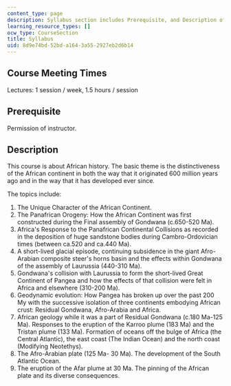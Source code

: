 ```yaml
---
content_type: page
description: Syllabus section includes Prerequisite, and Description of the course.
learning_resource_types: []
ocw_type: CourseSection
title: Syllabus
uid: 8d9e74bd-52bd-a164-3a55-2927eb2d6b14
---
```


Course Meeting Times
--------------------

Lectures: 1 session / week, 1.5 hours / session

Prerequisite
------------

Permission of instructor.

Description
-----------

This course is about African history. The basic theme is the distinctiveness of the African continent in both the way that it originated 600 million years ago and in the way that it has developed ever since.

The topics include:

1.  The Unique Character of the African Continent.
2.  The Panafrican Orogeny: How the African Continent was first constructed during the Final assembly of Gondwana (c.650-520 Ma).
3.  Africa's Response to the Panafrican Continental Collisions as recorded in the deposition of huge sandstone bodies during Cambro-Ordovician times (between ca.520 and ca.440 Ma).
4.  A short-lived glacial episode, continuing subsidence in the giant Afro-Arabian composite steer's horns basin and the effects within Gondwana of the assembly of Laurussia (440-310 Ma).
5.  Gondwana's collision with Laurussia to form the short-lived Great Continent of Pangea and how the effects of that collision were felt in Africa and elsewhere (310-200 Ma).
6.  Geodynamic evolution: How Pangea has broken up over the past 200 My with the successive isolation of three continents embodying African crust: Residual Gondwana, Afro-Arabia and Africa.
7.  African geology while it was a part of Residual Gondwana (c.180 Ma-125 Ma). Responses to the eruption of the Karroo plume (183 Ma) and the Tristan plume (133 Ma). Formation of oceans off the bulge of Africa (the Central Atlantic), the east coast (The Indian Ocean) and the north coast (Modifying Neotethys).
8.  The Afro-Arabian plate (125 Ma- 30 Ma). The development of the South Atlantic Ocean.
9.  The eruption of the Afar plume at 30 Ma. The pinning of the African plate and its diverse consequences.